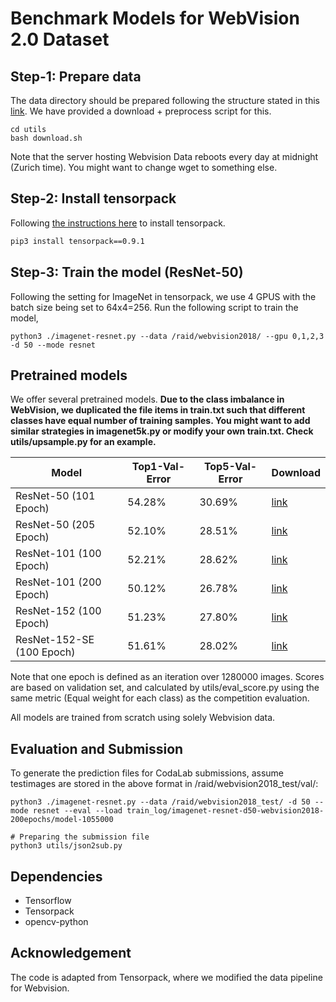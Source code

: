 # Benchmark Models for WebVision 2.0 Dataset


## Step-1: Prepare data
The data directory should be prepared following the structure stated in this [link](https://tensorpack.readthedocs.io/modules/dataflow.dataset.html#tensorpack.dataflow.dataset.ILSVRC12). 
We have provided a download + preprocess script for this.
```
cd utils
bash download.sh
```
Note that the server hosting Webvision Data reboots every day at midnight (Zurich time). You might want to change wget to something else. 
## Step-2: Install tensorpack
Following [the instructions here](https://github.com/tensorpack/tensorpack) to install tensorpack. 
```bash
pip3 install tensorpack==0.9.1
```

## Step-3: Train the model (ResNet-50)
Following the setting for ImageNet in tensorpack, we use 4 GPUS with the batch size being set to 64x4=256. Run the following script to train the model, 
```
python3 ./imagenet-resnet.py --data /raid/webvision2018/ --gpu 0,1,2,3 -d 50 --mode resnet
```

## Pretrained models
We offer several pretrained models. **Due to the class imbalance in WebVision, we duplicated the file items in train.txt such that different classes have equal number of training samples. You might want to add similar strategies in imagenet5k.py or modify your own train.txt. Check utils/upsample.py for an example.**

| Model  | Top1-Val-Error | Top5-Val-Error | Download |
| -------- | -------- | -------- | -------- |
| ResNet-50 (101 Epoch)     | 54.28%     | 30.69%     | [link](https://drive.google.com/open?id=12359rElqF1GBLp8AhDPtcV6pdPw9jkbx)
| ResNet-50 (205 Epoch)     | 52.10%     | 28.51%	     | [link](https://drive.google.com/open?id=1Rsf0TFgbC6CmPyQfaBchil_guJxj1MIl)
| ResNet-101 (100 Epoch)     | 52.21%     | 28.62%	     | [link](https://drive.google.com/open?id=1KytIJRV9rqqLhxEOtn9Mc_PsU9seguEZ)
| ResNet-101 (200 Epoch)     | 50.12%     | 26.78%	     | [link](https://drive.google.com/open?id=1PBC6woDWq0NttTSQWiBKZf9rfgyZWbyh)
| ResNet-152 (100 Epoch)     | 51.23%     | 27.80%	     | [link](https://drive.google.com/open?id=1swJnEzn3XIAtpHxwntFx4CyfuSeE_CRa)
| ResNet-152-SE (100 Epoch)   | 51.61%     | 28.02%	     | [link](https://drive.google.com/open?id=1Yz1r4-vuEDiGNxzLsh9ULyiqydG85S6m)

Note that one epoch is defined as an iteration over 1280000 images. Scores are based on validation set, and calculated by utils/eval_score.py using the same metric (Equal weight for each class) as the competition evaluation.

All models are trained from scratch using solely Webvision data. 

## Evaluation and Submission
To generate the prediction files for CodaLab submissions, assume testimages are stored in the above format in /raid/webvision2018_test/val/:
```
python3 ./imagenet-resnet.py --data /raid/webvision2018_test/ -d 50 --mode resnet --eval --load train_log/imagenet-resnet-d50-webvision2018-200epochs/model-1055000

# Preparing the submission file
python3 utils/json2sub.py  
```

## Dependencies
+ Tensorflow
+ Tensorpack
+ opencv-python

## Acknowledgement
The code is adapted from Tensorpack, where we modified the data pipeline for Webvision.



